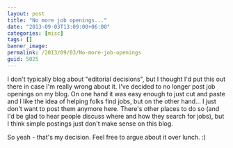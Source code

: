 ```yaml
---
layout: post
title: "No more job openings..."
date: "2013-09-03T13:09:00+06:00"
categories: [misc]
tags: []
banner_image: 
permalink: /2013/09/03/No-more-job-openings
guid: 5025
---
```


I don't typically blog about "editorial decisions", but I thought I'd put this out there in case I'm really wrong about it. I've decided to no longer post job openings on my blog. On one hand it was easy enough to just cut and paste and I like the idea of helping folks find jobs, but on the other hand... I just don't want to post them anymore here. There's other places to do so (and I'd be glad to hear people discuss where and how they search for jobs), but I think simple postings just don't make sense on this blog.

So yeah - that's my decision. Feel free to argue about it over lunch. :)